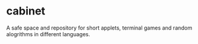 # cabinet

A safe space and repository for short applets, terminal games and random alogrithms in different languages.
